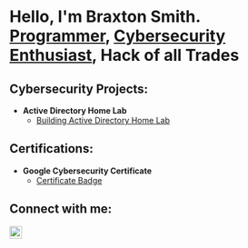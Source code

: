 <h1>Hello, I'm Braxton Smith. <br/><a href="https://github.com/BraxtonS">Programmer</a>, <a href="https://www.linkedin.com/in/braxton-smith/">Cybersecurity Enthusiast</a>, Hack of all Trades</h1>

<h2> Cybersecurity Projects:</h2>

- <b>Active Directory Home Lab</b>
  - [Building Active Directory Home Lab](https://github.com/joshmadakor1/Algorithms-Practice)

<h2>Certifications: </h2>

- <b>Google Cybersecurity Certificate</b>
  - [Certificate Badge](https://www.credly.com/badges/a7a85bbf-0650-45b4-af5f-204f002c0122/linked_in?t=rz346a)
    


<h2> Connect with me:</h2>

[<img align="left" alt="JoshMadakor | LinkedIn" width="22px" src="https://cdn.jsdelivr.net/npm/simple-icons@v3/icons/linkedin.svg" />][linkedin]

[linkedin]: https://linkedin.com/in/braxton-smith

<!--
**joshmadakor1/joshmadakor1** is a ✨ _special_ ✨ repository because its `README.md` (this file) appears on your GitHub profile.

Here are some ideas to get you started:

- 🔭 I’m currently working on ...
- 🌱 I’m currently learning ...
- 👯 I’m looking to collaborate on ...
- 🤔 I’m looking for help with ...
- 💬 Ask me about ...
- 📫 How to reach me: ...
- 😄 Pronouns: ...
- ⚡ Fun fact: ...
-->
